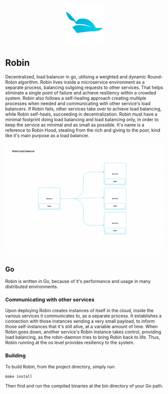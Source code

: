 <p align="center">
  <img src="/docs/go_robin_logo.svg" width="128" alt="Robin Logo"/>
</p>

# Robin
Decentralized, load balancer in go, utilising a weighted and dynamic Round-Robin algorithm. Robin lives inside a microservice environment as a separate process, balancing outgoing requests to other services. That helps eliminate a single point of failure and achieve resiliency within a crowded system. Robin also follows a self-healing approach creating multiple processes when needed and communicating with other service's load balancers. If Robin fails, other services take over to achieve load balancing, while Robin self-heals, succeeding in decentralization. Robin must have a minimal footprint doing load balancing and load balancing only, in order to keep the service as minimal and as small as possible. It's name is a reference to Robin Hood, stealing from the rich and giving to the poor, kind like it's main purpose as a load balancer.

<p align="center">
  <img src="/docs/usage_diagram.png" alt="Robin diagram"/>
</p>

## Go
Robin is written in Go, because of it's performance and usage in many distributed environments.

### Communicating with other services
Upon deploying Robin creates instances of itself in the cloud, inside the various services it communicates to, as a separate process. It establishes a connection with those instances sending a very small payload, to inform those self-instances that it's still alive, at a variable amount of time. When Robin goes down, another service's Robin instance takes control, providing load balancing, as the robin-daemon tries to bring Robin back to life. Thus, Robin running at the os level provides resiliency to the system.

### Building
To build Robin, from the project directory, simply run:
```
make install
```
Then find and run the compiled binaries at the bin directory of your Go path.
